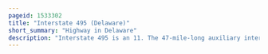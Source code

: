 ```yaml
---
pageid: 1533302
title: "Interstate 495 (Delaware)"
short_summary: "Highway in Delaware"
description: "Interstate 495 is an 11. The 47-mile-long auxiliary interstate Highway is located in the us State of Delaware. The Highway, named the Vietnam Veterans Memorial Highway, serves as a six-lane Bypass of I-95 around the City of Wilmington. I-495 Begins at an Interchange with i-95 and i-295 near newport Southwest of Wilmington. The Road Heads east to the Port of Wilmington where it turns northeast and crosses the Christina River to the East of Downtown Wilmington. Upon reaching Edgemoor, I-495 runs between the Delaware River to the East and U. S. Route 13 to the West, continuing to Claymont. In claymont i-495 Turns north and Merges with i-95 Northbound at an Interchange with delaware Route92 just south of the Pennsylvania State Line."
---
```

